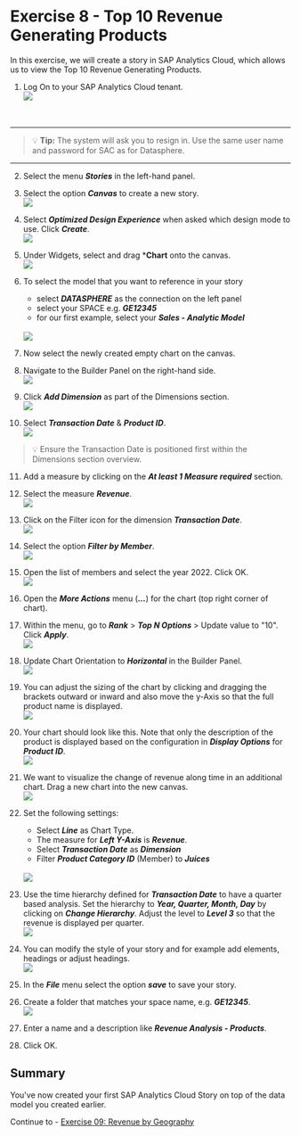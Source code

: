# Exercise 8 - Top 10 Revenue Generating Products

In this exercise, we will create a story in SAP Analytics Cloud, which allows us to view the Top 10 Revenue Generating Products.

1. Log On to your SAP Analytics Cloud tenant.
<br>![](images/00_00_0221.png) 
<br>

---

>:bulb: **Tip:** The system will ask you to resign in. Use the same user name and password for SAC as for Datasphere.

---

2. Select the menu ***Stories*** in the left-hand panel.

3. Select the option ***Canvas*** to create a new story.
<br>![](images/00_00_0201.png) 

4. Select ***Optimized Design Experience*** when asked which design mode to use. Click ***Create***.
<br>![](images/00_00_0222.png) 

5. Under Widgets, select and drag ***Chart** onto the canvas.
<br>![](images/00_00_0204.png)
6. To select the model that you want to reference in your story<br><ul><li>select ***DATASPHERE*** as the connection on the left panel</li><li>select your SPACE e.g. ***GE12345***</li><li>for our first example, select your ***Sales - Analytic Model***</li></ul>
<br>![](images/00_00_0205.png)

7. Now select the newly created empty chart on the canvas.

8. Navigate to the Builder Panel on the right-hand side.
<br>![](images/00_00_0203.png) 


9. Click ***Add Dimension*** as part of the Dimensions section.
<br>![](images/00_00_0209.png) 

10. Select ***Transaction Date*** & ***Product ID***.
<br>![](images/00_00_0202.png)
>:bulb: Ensure the Transaction Date is positioned first within the Dimensions section overview.  

11. Add a measure by clicking on the ***At least 1 Measure required*** section.

12. Select the measure ***Revenue***.
<br>![](images/00_00_0210.png)

13. Click on the Filter icon for the dimension ***Transaction Date***. 
<br>![](images/00_00_0206.png) 

14. Select the option ***Filter by Member***.
<br>![](images/00_00_0215.png) 

15. Open the list of members and select the year 2022. Click OK.
<br>![](images/00_00_0216_2.png)

16. Open the ***More Actions*** menu (***...***) for the chart (top right corner of chart).

17. Within the menu, go to ***Rank*** > ***Top N Options*** > Update value to "10". Click ***Apply***.
<br>![](images/00_00_0220.png)

18. Update Chart Orientation to ***Horizontal*** in the Builder Panel.
<br>![](images/00_00_0226.png)

19. You can adjust the sizing of the chart by clicking and dragging the brackets outward or inward and also move the y-Axis so that the full product name is displayed.
<br>![](images/00_00_0223.png)

20. Your chart should look like this. Note that only the description of the product is displayed based on the configuration in ***Display Options*** for ***Product ID***.
<br>![](images/00_00_0225.png) 

21. We want to visualize the change of revenue along time in an additional chart. Drag a new chart into the new canvas.
<br>![](images/00_00_0228.png) 

22. Set the following settings:<br> <ul><li>Select ***Line*** as Chart Type.</li><li>The measure for ***Left Y-Axis*** is ***Revenue***.</li><li>Select ***Transaction Date*** as ***Dimension***</li><li>Filter ***Product Category ID*** (Member) to ***Juices***</li></ul>
<br>![](images/00_00_0229.png) 

23. Use the time hierarchy defined for ***Transaction Date*** to have a quarter based analysis. Set the hierarchy to ***Year, Quarter, Month, Day*** by clicking on ***Change Hierarchy***. Adjust the level to ***Level 3*** so that the revenue is displayed per quarter.
<br>![](images/00_00_0231.png) 

24. You can modify the style of your story and for example add elements, headings or adjust headings.
<br>![](images/00_00_0233.png) 

25. In the ***File*** menu select the option ***save*** to save your story.

26. Create a folder that matches your space name,  e.g. ***GE12345***.
<br>![](images/00_00_0224.png) 

27. Enter a name and a description like ***Revenue Analysis - Products***.

28. Click OK.

## Summary

You've now created your first SAP Analytics Cloud Story on top of the data model you created earlier. 

Continue to - [Exercise 09: Revenue by Geography ](../ex09/README.md)
